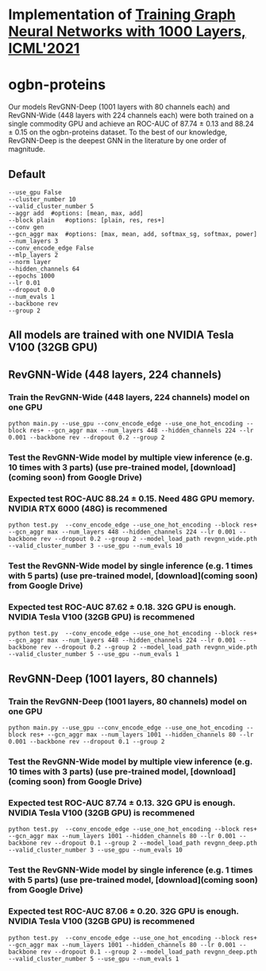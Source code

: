 # Implementation of [Training Graph Neural Networks with 1000 Layers, ICML'2021](https://arxiv.org/abs/2106.07476)

# ogbn-proteins

Our models RevGNN-Deep (1001 layers with 80 channels each) and RevGNN-Wide (448 layers with 224 channels each) were both trained on a single commodity GPU and achieve an ROC-AUC of 87.74 ± 0.13 and 88.24 ± 0.15 on the ogbn-proteins dataset. To the best of our knowledge, RevGNN-Deep is the deepest GNN in the literature by one order of magnitude.

## Default 
	--use_gpu False 
    --cluster_number 10 
    --valid_cluster_number 5 
    --aggr add 	#options: [mean, max, add]
    --block plain 	#options: [plain, res, res+]
    --conv gen
    --gcn_aggr max 	#options: [max, mean, add, softmax_sg, softmax, power]
    --num_layers 3
    --conv_encode_edge False
	--mlp_layers 2
    --norm layer
    --hidden_channels 64
    --epochs 1000
    --lr 0.01
    --dropout 0.0
    --num_evals 1
    --backbone rev
    --group 2
    
## All models are trained with one NVIDIA Tesla V100 (32GB GPU)

## RevGNN-Wide (448 layers, 224 channels)

### Train the RevGNN-Wide (448 layers, 224 channels) model on one GPU
    python main.py --use_gpu --conv_encode_edge --use_one_hot_encoding --block res+ --gcn_aggr max --num_layers 448 --hidden_channels 224 --lr 0.001 --backbone rev --dropout 0.2 --group 2

### Test the RevGNN-Wide model by multiple view inference (e.g. 10 times with 3 parts) (use pre-trained model, [download](coming soon) from Google Drive)
### Expected test ROC-AUC 88.24 ± 0.15. Need 48G GPU memory. NVIDIA RTX 6000 (48G) is recommened
    python test.py  --conv_encode_edge --use_one_hot_encoding --block res+ --gcn_aggr max --num_layers 448 --hidden_channels 224 --lr 0.001 --backbone rev --dropout 0.2 --group 2 --model_load_path revgnn_wide.pth  --valid_cluster_number 3 --use_gpu --num_evals 10

### Test the RevGNN-Wide model by single inference (e.g. 1 times with 5 parts) (use pre-trained model, [download](coming soon) from Google Drive)
### Expected test ROC-AUC 87.62 ± 0.18. 32G GPU is enough. NVIDIA Tesla V100 (32GB GPU) is recommened
    python test.py  --conv_encode_edge --use_one_hot_encoding --block res+ --gcn_aggr max --num_layers 448 --hidden_channels 224 --lr 0.001 --backbone rev --dropout 0.2 --group 2 --model_load_path revgnn_wide.pth  --valid_cluster_number 5 --use_gpu --num_evals 1

## RevGNN-Deep (1001 layers, 80 channels)

### Train the RevGNN-Deep (1001 layers, 80 channels) model on one GPU
    python main.py --use_gpu --conv_encode_edge --use_one_hot_encoding --block res+ --gcn_aggr max --num_layers 1001 --hidden_channels 80 --lr 0.001 --backbone rev --dropout 0.1 --group 2

### Test the RevGNN-Wide model by multiple view inference (e.g. 10 times with 3 parts) (use pre-trained model, [download](coming soon) from Google Drive)
### Expected test ROC-AUC 87.74 ± 0.13. 32G GPU is enough. NVIDIA Tesla V100 (32GB GPU) is recommened
    python test.py  --conv_encode_edge --use_one_hot_encoding --block res+ --gcn_aggr max --num_layers 1001 --hidden_channels 80 --lr 0.001 --backbone rev --dropout 0.1 --group 2 --model_load_path revgnn_deep.pth  --valid_cluster_number 3 --use_gpu --num_evals 10

### Test the RevGNN-Wide model by single inference (e.g. 1 times with 5 parts) (use pre-trained model, [download](coming soon) from Google Drive)
### Expected test ROC-AUC 87.06 ± 0.20. 32G GPU is enough. NVIDIA Tesla V100 (32GB GPU) is recommened
    python test.py  --conv_encode_edge --use_one_hot_encoding --block res+ --gcn_aggr max --num_layers 1001 --hidden_channels 80 --lr 0.001 --backbone rev --dropout 0.1 --group 2 --model_load_path revgnn_deep.pth  --valid_cluster_number 5 --use_gpu --num_evals 1


